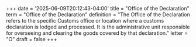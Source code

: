 +++
date = '2025-06-09T20:12:43-04:00'
title = "Office of the Declaration"
term = "Office of the Declaration"
definition = "The Office of the Declaration refers to the specific Customs office or location where a customs declaration is lodged and processed. It is the administrative unit responsible for overseeing and clearing the goods covered by that declaration."
letter = "O"
draft = false
+++